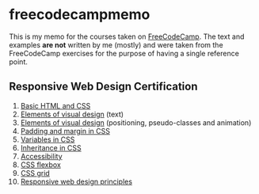 # freecodecampmemo

This is my memo for the courses taken on [FreeCodeCamp](https://www.freecodecamp.org/learn/). 
The text and examples __are not__ written by me (mostly) and were taken from the FreeCodeCamp exercises for the purpose of having a single reference point. 


## Responsive Web Design Certification 

1. [Basic HTML and CSS](responsive_web_design/basic_html_and_css.md)
2. [Elements of visual design](responsive_web_design/visual_design.md) (text)
3. [Elements of visual design](responsive_web_design/visual_design_2.md) (positioning, pseudo-classes and animation)
4. [Padding and margin in CSS](responsive_web_design/padding_margin.md)
5. [Variables in CSS](responsive_web_design/variables.md)
6. [Inheritance in CSS](responsive_web_design/inheritance.md)
7. [Accessibility](responsive_web_design/accessibility.md)
8. [CSS flexbox](responsive_web_design/css_flexbox.md)
9. [CSS grid](responsive_web_design/css_grid.md)
10. [Responsive web design principles](responsive_web_design/responsive_web_design.md)



